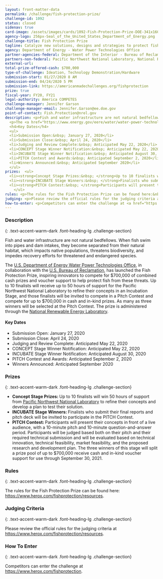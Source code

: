 ```yaml
---
layout: front-matter-data
permalink: /challenge/fish-protection-prize/
challenge-id: 1092
status: closed
sidenav: true 
card-image: /assets/images/cards/1092-Fish-Protection-Prize-DOE-341x160.jpg
agency-logo: 256px-Seal_of_the_United_States_Department_of_Energy.png
challenge-title: Fish Protection Prize
tagline: Catalyze new solutions, designs and strategies to protect fish from water infrastructure, such as water diversions, pipes and hydropower dam intakes.
agency: Department of Energy - Water Power Technologies Office
partner-agencies-federal: Department of the Interior - Bureau of Reclamation
partners-non-federal: Pacific Northwest National Laboratory, National Renewable Energy Laboratory
external-url:
total-prize-offered-cash: $700,000
type-of-challenge: Ideation, Technology Demonstration/Hardware
submission-start: 01/27/2020 8 AM
submission-end: 04/24/2020 5 PM
submission-link: https://americanmadechallenges.org/fishprotection
prize: true
fiscal-year: FY20, FY21
legal-authority: America COMPETES
challenge-manager: Jennifer Garson
challenge-manager-email: Jennifer.Garson@ee.doe.gov
point-of-contact: Fish.Protection@nrel.gov
description: <p>Fish and water infrastructure are not natural bedfellows. When fish swim into pipes and dam intakes, they become separated from their natural habitat, which impacts native populations, threatens biodiversity, and impedes recovery efforts for threatened and endangered species. </p>
  <p>The <a href="https://www.energy.gov/eere/water/water-power-technologies-office" target="_blank" rel="noopener">U.S. Department of Energy Water Power Technologies Office</a>, in collaboration with the <a href="https://www.usbr.gov/" target="_blank" rel="noopener">U.S. Bureau of Reclamation</a>, has launched the Fish Protection Prize, inspiring innovators to compete for $700,000 of combined cash prizes and voucher support to help protect fish from these threats. Up to 10 finalists will receive up to 50 hours of support for the Pacific Northwest National Laboratory to refine their concepts in an Incubation Stage, and those finalists will be invited to compete in a Pitch Contest and compete for up to $700,000 in cash and in-kind prizes. As many as three winners will be selected at the Pitch Contest. The prize is administered through the <a href="https://www.pnnl.gov/" target="_blank" rel="noopener">National Renewable Energy Laboratory</a>.</p>
  <h4>Key Dates</h4>
  <ul>
  <li>Submission Open:&nbsp; January 27, 2020</li>
  <li>Submission Close:&nbsp; April 24, 2020</li>
  <li>Judging and Review Complete:&nbsp; Anticipated May 22, 2020</li> 
  <li>CONCEPT Stage Winner Notification:&nbsp; Anticipated May 22, 2020</li>
  <li>INCUBATE Stage Winner Notification:&nbsp; Anticipated August 30, 2020</li>
  <li>PITCH Contest and Awards:&nbsp; Anticipated September 2, 2020</li>
  <li>Winners Announced:&nbsp; Anticipated September 2020</li>
  </ul>
prizes:  <ul>
  <li><strong>Concept Stage Prizes:&nbsp; </strong>Up to 10 finalists will win 50 hours of support from <a href="https://www.pnnl.gov/" target="_blank" rel="noopener">Pacific Northwest National Laboratory</a> to refine their concepts and develop a plan to test their solution.</li>
  <li><strong>INCUBATE Stage Winners:&nbsp; </strong>Finalists who submit their final reports and pitch deck will be invited to participate in the PITCH Contest.</li>  
  <li><strong>PITCH Contest:&nbsp; </strong>Participants will present their concepts in front of a live audience, with a 10-minute pitch and 10-minute question-and-answer period. Participants will be judged based both on their pitch and their required technical submission and will be evaluated based on technical innovation, technical feasibility, market feasibility, and the proposed research and development plan. The three winners of this stage will split a prize pool of up to $700,000 receive cash and in-kind voucher support for use through September 30, 2021.</li> 
    </ul>
rules: <p>The rules for the Fish Protection Prize can be found here:&nbsp; <a href="https://www.herox.com/fishprotection/resources" target="_blank" rel="noopener">https://www.herox.com/fishprotection/resources</a>.</p>
judging: <p>Please review the official rules for the judging criteria at <a href="https://www.herox.com/fishprotection/resources" target="_blank" rel="noopener">https://www.herox.com/fishprotection/resources</a>.</p>
how-to-enter: <p>Competitors can enter the challenge at <a href="https://www.herox.com/fishprotection" target="_blank" rel="noopener">https://www.herox.com/fishprotection</a>.</p>
---
```




<!-- Description start -->
### Description
{: .text-accent-warm-dark .font-heading-lg .challenge-section}

<p>Fish and water infrastructure are not natural bedfellows. When fish swim into pipes and dam intakes, they become separated from their natural habitat, which impacts native populations, threatens biodiversity, and impedes recovery efforts for threatened and endangered species. </p>
<p>The <a href="https://www.energy.gov/eere/water/water-power-technologies-office" target="_blank" rel="noopener">U.S. Department of Energy Water Power Technologies Office</a>, in collaboration with the <a href="https://www.usbr.gov/" target="_blank" rel="noopener">U.S. Bureau of Reclamation</a>, has launched the Fish Protection Prize, inspiring innovators to compete for $700,000 of combined cash prizes and voucher support to help protect fish from these threats. Up to 10 finalists will receive up to 50 hours of support for the Pacific Northwest National Laboratory to refine their concepts in an Incubation Stage, and those finalists will be invited to compete in a Pitch Contest and compete for up to $700,000 in cash and in-kind prizes. As many as three winners will be selected at the Pitch Contest. The prize is administered through the <a href="https://www.pnnl.gov/" target="_blank" rel="noopener">National Renewable Energy Laboratory</a>.</p>
<h4>Key Dates</h4>
<ul>
<li>Submission Open: January 27, 2020</li>
<li>Submission Close: April 24, 2020</li>
<li>Judging and Review Complete: Anticipated May 22, 2020</li> 
<li>CONCEPT Stage Winner Notification: Anticipated May 22, 2020</li>
<li>INCUBATE Stage Winner Notification: Anticipated August 30, 2020</li>
<li>PITCH Contest and Awards: Anticipated September 2, 2020</li>
<li>Winners Announced: Anticipated September 2020</li>
</ul>

<!-- Prizes start -->
### Prizes
{: .text-accent-warm-dark .font-heading-lg .challenge-section}

<ul>
<li><strong>Concept Stage Prizes: </strong>Up to 10 finalists will win 50 hours of support from <a href="https://www.pnnl.gov/" target="_blank" rel="noopener">Pacific Northwest National Laboratory</a> to refine their concepts and develop a plan to test their solution.</li>
<li><strong>INCUBATE Stage Winners: </strong>Finalists who submit their final reports and pitch deck will be invited to participate in the PITCH Contest.</li>  
<li><strong>PITCH Contest: </strong>Participants will present their concepts in front of a live audience, with a 10-minute pitch and 10-minute question-and-answer period. Participants will be judged based both on their pitch and their required technical submission and will be evaluated based on technical innovation, technical feasibility, market feasibility, and the proposed research and development plan. The three winners of this stage will split a prize pool of up to $700,000 receive cash and in-kind voucher support for use through September 30, 2021.</li> 
  </ul>

<!-- Rules start -->
### Rules 
{: .text-accent-warm-dark .font-heading-lg .challenge-section}

<p>The rules for the Fish Protection Prize can be found here: <a href="https://www.herox.com/fishprotection/resources" target="_blank" rel="noopener">https://www.herox.com/fishprotection/resources</a>.</p>

<!-- Judging start -->
### Judging Criteria
{: .text-accent-warm-dark .font-heading-lg .challenge-section}

<p>Please review the official rules for the judging criteria at <a href="https://www.herox.com/fishprotection/resources" target="_blank" rel="noopener">https://www.herox.com/fishprotection/resources</a>.</p>

<!--  How To Enter start -->
### How To Enter
{: .text-accent-warm-dark .font-heading-lg .challenge-section}

<p>Competitors can enter the challenge at <a href="https://www.herox.com/fishprotection" target="_blank" rel="noopener">https://www.herox.com/fishprotection</a>.</p>
